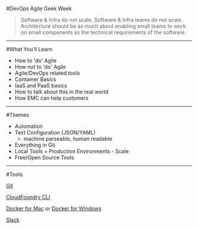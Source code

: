 #DevOps Agile Geek Week

>Software & Infra do not scale. Software & Infra teams do not scale. Architecture should be as much about enabling small teams to work on small components as the technical requirements of the software.

---

#What You'll Learn

* How to 'do' Agile
* How *not* to 'do' Agile
* Agile/DevOps related tools
* Container Basics
* IaaS and PaaS basics
* How to talk about this in the real world
* How EMC can help customers

---

#Themes

- Automation
- Text Configuration (JSON/YAML)
  - machine parseable, human readable
- Everything in Git
- Local Tools = Production Environments - Scale
- Free/Open Source Tools

---

#Tools

[Git](https://help.github.com/articles/set-up-git/) 

[CloudFoundry CLI](http://docs.cloudfoundry.org/devguide/installcf/) 

[Docker for Mac](https://docs.docker.com/engine/installation/mac/#docker-for-mac) or [Docker for Windows](https://docs.docker.com/engine/installation/windows/#docker-for-windows) 

[Slack](http://slack.com)
